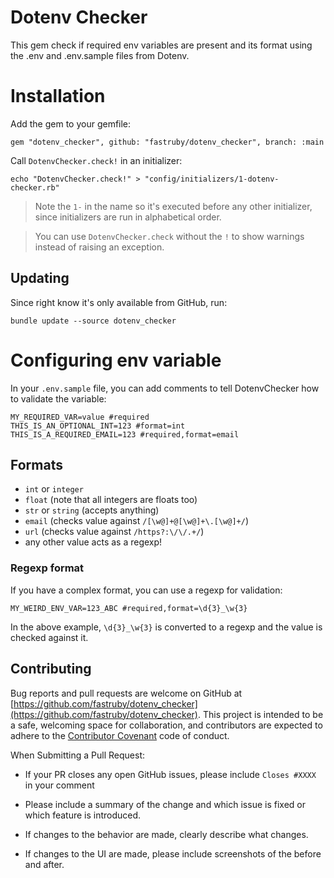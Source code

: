 # Dotenv Checker

This gem check if required env variables are present and its format using the .env and .env.sample files from Dotenv.

# Installation

Add the gem to your gemfile:

```
gem "dotenv_checker", github: "fastruby/dotenv_checker", branch: :main
```

Call `DotenvChecker.check!` in an initializer:

```
echo "DotenvChecker.check!" > "config/initializers/1-dotenv-checker.rb"
```

> Note the `1-` in the name so it's executed before any other initializer, since initializers are run in alphabetical order.

> You can use `DotenvChecker.check` without the `!` to show warnings instead of raising an exception.

## Updating

Since right know it's only available from GitHub, run:

```
bundle update --source dotenv_checker
```

# Configuring env variable

In your `.env.sample` file, you can add comments to tell DotenvChecker how to validate the variable:

```
MY_REQUIRED_VAR=value #required
THIS_IS_AN_OPTIONAL_INT=123 #format=int
THIS_IS_A_REQUIRED_EMAIL=123 #required,format=email
```

## Formats

- `int` or `integer`
- `float` (note that all integers are floats too)
- `str` or `string` (accepts anything)
- `email` (checks value against `/[\w@]+@[\w@]+\.[\w@]+/`)
- `url` (checks value against `/https?:\/\/.+/`)
- any other value acts as a regexp!

### Regexp format

If you have a complex format, you can use a regexp for validation:

```
MY_WEIRD_ENV_VAR=123_ABC #required,format=\d{3}_\w{3}
```

In the above example, `\d{3}_\w{3}` is converted to a regexp and the value is checked against it.

## Contributing

Bug reports and pull requests are welcome on GitHub at [https://github.com/fastruby/dotenv_checker](https://github.com/fastruby/dotenv_checker). This project is intended to be a safe, welcoming space for collaboration, and contributors are expected to adhere to the [Contributor Covenant](http://contributor-covenant.org) code of conduct.

When Submitting a Pull Request:

* If your PR closes any open GitHub issues, please include `Closes #XXXX` in your comment

* Please include a summary of the change and which issue is fixed or which feature is introduced.

* If changes to the behavior are made, clearly describe what changes.

* If changes to the UI are made, please include screenshots of the before and after.
